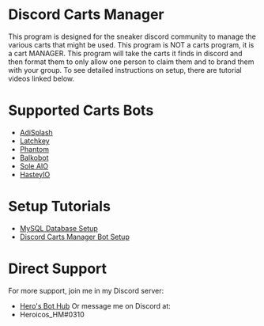 # Discord Carts Manager
This program is designed for the sneaker discord community to manage the various carts that might be used. This program is NOT a carts program, it is a cart MANAGER. This program will take the carts it finds in discord and then format them to only allow one person to claim them and to brand them with your group. To see detailed instructions on setup, there are tutorial videos linked below.

# Supported Carts Bots
- [AdiSplash](https://backdoor.io/)
- [Latchkey](https://shop.latchkeybots.io/password)
- [Phantom](https://ghostaio.com/)
- [Balkobot](https://shop.balkobot.com/password)
- [Sole AIO](https://soleaio.com/)
- [HasteyIO](https://hastey.io/#/)

# Setup Tutorials
- [MySQL Database Setup](https://youtu.be/aEm0BN493sU)
- [Discord Carts Manager Bot Setup](https://www.youtube.com/watch?v=WB15x3NKQv4)

# Direct Support
For more support, join me in my Discord server:
- [Hero's Bot Hub](https://discord.gg/Fr3PpFr)
Or message me on Discord at:
- Heroicos_HM#0310
